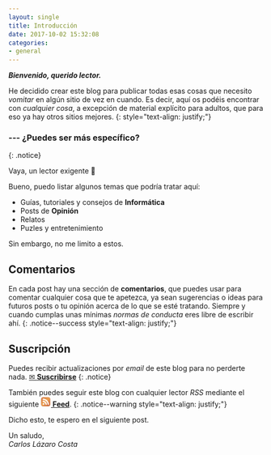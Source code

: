 ```yaml
---
layout: single
title: Introducción
date: 2017-10-02 15:32:08
categories: 
- general
---
```


**_Bienvenido, querido lector._**

He decidido crear este blog para publicar todas esas cosas que necesito _vomitar_ en algún sitio de vez en cuando. Es decir, aquí os podéis encontrar con _cualquier cosa_, a excepción de material explícito para adultos, que para eso ya hay otros sitios mejores.
{: style="text-align: justify;"}

### --- ¿Puedes ser más específico?
{: .notice}

Vaya, un lector exigente 🤔

Bueno, puedo listar algunos temas que podría tratar aquí:

- Guías, tutoriales y consejos de **Informática**
- Posts de **Opinión**
- Relatos
- Puzles y entretenimiento

Sin embargo, no me limito a estos.

## Comentarios

En cada post hay una sección de **comentarios**, que puedes usar para comentar cualquier cosa que te apetezca, ya sean sugerencias o ideas para futuros posts o tu opinión acerca de lo que se esté tratando. Siempre y cuando cumplas unas mínimas _normas de conducta_ eres libre de escribir ahí.
{: .notice--success style="text-align: justify;"}

## Suscripción

Puedes recibir actualizaciones por _email_ de este blog para no perderte nada.
<a href="#" id="subscribe" class="btn center">✉ <b>Suscribirse</b></a>
{: .notice}

También puedes seguir este blog con cualquier lector _RSS_ mediante el siguiente **[<img src="/assets/images/rss.png" width="20" height="20"> Feed]({{site.url}}/feed.xml)**.
{: .notice--warning style="text-align: justify;"}

Dicho esto, te espero en el siguiente post.

Un saludo,<br />
_Carlos Lázaro Costa_